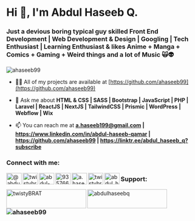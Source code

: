 <h1 align="left">Hi 👋, I'm Abdul Haseeb Q. </h1>
<h3 align="left">Just a devious boring typical guy skilled Front End Development | Web Development & Design | Googling | Tech Enthusiast | Learning Enthusiast & likes Anime + Manga + Comics + Gaming + Weird things and a lot of Music 🙀👽</h3>

<p align="left"> <img src="https://komarev.com/ghpvc/?username=ahaseeb99&label=Profile%20views&color=0e75b6&style=flat" alt="ahaseeb99" /> </p>

- 👨‍💻 All of my projects are available at [https://github.com/ahaseeb99](https://github.com/ahaseeb99)

- 💬 Ask me about **HTML & CSS | SASS | Bootstrap | JavaScript | PHP | Laravel | ReactJS | NextJS | TailwindCSS | Prismic | WordPress | Webflow | Wix**

- 📫 You can reach me at **a.haseeb199@gmail.com | https://www.linkedin.com/in/abdul-haseeb-qamar | https://github.com/ahaseeb99 | https://linktr.ee/abdul_haseeb_q?subscribe**

<h3 align="left">Connect with me:</h3>
<p align="left">
<a href="https://codepen.io/@abdul-haseeb-the-sans" target="blank"><img align="left" src="https://raw.githubusercontent.com/rahuldkjain/github-profile-readme-generator/master/src/images/icons/Social/codepen.svg" alt="@abdul-haseeb-the-sans" height="30" width="40" /></a>
<a href="https://dev.to/twistybrat" target="blank"><img align="left" src="https://raw.githubusercontent.com/rahuldkjain/github-profile-readme-generator/master/src/images/icons/Social/devto.svg" alt="twistybrat" height="30" width="40" /></a>
<a href="https://linkedin.com/in/abdul-haseeb-qamar" target="blank"><img align="left" src="https://raw.githubusercontent.com/rahuldkjain/github-profile-readme-generator/master/src/images/icons/Social/linked-in-alt.svg" alt="abdul-haseeb-qamar" height="30" width="40" /></a>
<a href="https://stackoverflow.com/users/9357668" target="blank"><img align="left" src="https://raw.githubusercontent.com/rahuldkjain/github-profile-readme-generator/master/src/images/icons/Social/stack-overflow.svg" alt="9357668" height="30" width="40" /></a>
<a href="https://codesandbox.com/a.haseeb199" target="blank"><img align="left" src="https://raw.githubusercontent.com/rahuldkjain/github-profile-readme-generator/master/src/images/icons/Social/codesandbox.svg" alt="a.haseeb199" height="30" width="40" /></a>
<a href="https://fb.com/twistybratva" target="blank"><img align="left" src="https://raw.githubusercontent.com/rahuldkjain/github-profile-readme-generator/master/src/images/icons/Social/facebook.svg" alt="twistybratva" height="30" width="40" /></a>
<a href="https://instagram.com/abdul_haseeb_qamar" target="blank"><img align="left" src="https://raw.githubusercontent.com/rahuldkjain/github-profile-readme-generator/master/src/images/icons/Social/instagram.svg" alt="abdul_haseeb_qamar" height="30" width="40" /></a>
</p>

<h3 align="left">Support:</h3>
<p>
<a href="https://www.buymeacoffee.com/twistyBRAT"> <img align="left" src="https://cdn.buymeacoffee.com/buttons/v2/default-yellow.png" height="50" width="210" alt="twistyBRAT" /></a>
<a href="https://ko-fi.com/abdulhaseebq"> <img align="left" src="https://cdn.ko-fi.com/cdn/kofi3.png?v=3" height="50" width="210" alt="abdulhaseebq" /></a>
</p>
<br>
<h3 align="left"><img align="left" src="https://github-readme-stats.vercel.app/api/top-langs?username=ahaseeb99&show_icons=true&locale=en&layout=compact" alt="ahaseeb99" /></h3>

<!---
 ____  ____  ____  ____  ____  ____  ____  ____ 
||P ||||r ||||o ||||b ||||d ||||o ||||n ||||e ||
||__||||__||||__||||__||||__||||__||||__||||__||
|/__\||/__\||/__\||/__\||/__\||/__\||/__\||/__\|
 ______   ______   ______   ______   _____    ______   ______   ______ 
| |  | \ | |  | \ / |  | \ | |  | \ | | \ \  / |  | \ | |  \ \ | |     
| |__|_/ | |__| | | |  | | | |--| < | |  | | | |  | | | |  | | | |---- 
|_|      |_|  \_\ \_|__|_/ |_|__|_/ |_|_/_/  \_|__|_/ |_|  |_| |_|____ 
                                                                      
.------..------..------..------..------..------..------..------.
|P.--. ||R.--. ||O.--. ||B.--. ||D.--. ||O.--. ||N.--. ||E.--. |
| :/\: || :(): || :/\: || :(): || :/\: || :/\: || :(): || (\/) |
| (__) || ()() || :\/: || ()() || (__) || :\/: || ()() || :\/: |
| '--'P|| '--'R|| '--'O|| '--'B|| '--'D|| '--'O|| '--'N|| '--'E|
`------'`------'`------'`------'`------'`------'`------'`------'
 ______                 _          _                      
(_____ \               | |        | |                     
 _____) )  ____   ___  | | _    _ | |  ___   ____    ____ 
|  ____/  / ___) / _ \ | || \  / || | / _ \ |  _ \  / _  )
| |      | |    | |_| || |_) )( (_| || |_| || | | |( (/ / 
|_|      |_|     \___/ |____/  \____| \___/ |_| |_| \____)
--->
